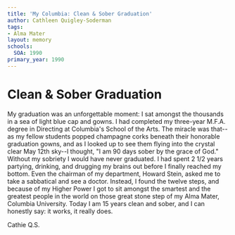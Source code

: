 ```yaml
---
title: 'My Columbia: Clean & Sober Graduation'
author: Cathleen Quigley-Soderman
tags:
- Alma Mater
layout: memory
schools:
  SOA: 1990
primary_year: 1990
---
```

# Clean & Sober Graduation

My graduation was an unforgettable moment: I sat amongst the thousands in a sea of light blue cap and gowns. I had completed my three-year M.F.A. degree in Directing at Columbia's School of the Arts. The miracle was that--as my fellow students popped champagne corks beneath their honorable graduation gowns,  and as I looked up to see them flying into the crystal clear May 12th sky--I thought, "I am 90 days sober by the grace of God." Without my sobriety I would have never graduated. I had spent 2 1/2 years partying, drinking, and drugging my brains out before I finally reached my bottom. Even the chairman of my department, Howard Stein, asked me to take a sabbatical and see a doctor.  Instead, I found the twelve steps, and because of my Higher Power I got to sit amongst the smartest and the greatest people in the world on those great stone step of my Alma Mater, Columbia University. Today I am 15 years clean and sober, and I can honestly say: it works, it really does.

Cathie Q.S.
